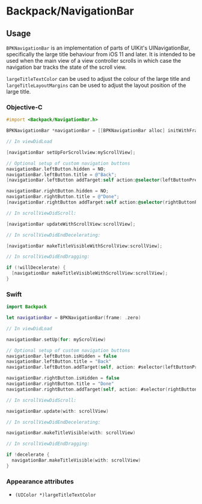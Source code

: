 # Backpack/NavigationBar

## Usage

`BPKNavigationBar` is an implementation of parts of UIKit's UINavigationBar, specifically the large
title behaviour from iOS 11 and later. It is intended to be used when the main view of a view controller scrolls in which case
the navigation bar tracks the state of the scroll view.

`largeTitleTextColor` can be used to adjust the colour of the large title and `largeTitleLayoutMargins` can be used to adjust
the layout position of the large title.

### Objective-C

```objective-c
#import <Backpack/NavigationBar.h>

BPKNavigationBar *navigationBar = [[BPKNavigationBar alloc] initWithFrame:CGRectZero];

// In viewDidLoad

[navigationBar setUpForScrollview:myScrollView];

// Optional setup of custom navigation buttons
navigationBar.leftButton.hidden = NO;
navigationBar.leftButton.title = @"Back";
[navigationBar.leftButton addTarget:self action:@selector(leftButtonPressed) forControlEvents:UIControlEventTouchUpInside];

navigationBar.rightButton.hidden = NO;
navigationBar.rightButton.title = @"Done";
[navigationBar.rightButton addTarget:self action:@selector(rightButtonPressed) forControlEvents:UIControlEventTouchUpInside];

// In scrollViewDidScroll:

[navigationBar updateWithScrollView:scrollView];

// In scrollViewDidEndDecelerating:

[navigationBar makeTitleVisibleWithScrollView:scrollView];

// In scrollViewDidEndDragging:

if (!willDecelerate) {
  [navigationBar makeTitleVisibleWithScrollView:scrollView];
}
```

### Swift

```swift
import Backpack

let navigationBar = BPKNavigationBar(frame: .zero)

// In viewDidLoad

navigationBar.setUp(for: myScrolView)

// Optional setup of custom navigation buttons
navigationBar.leftButton.isHidden = false
navigationBar.leftButton.title = "Back"
navigationBar.leftButton.addTarget(self, action: #selector(leftButtonPressed), for: .touchUpInside)

navigationBar.rightButton.isHidden = false
navigationBar.rightButton.title = "Done"
navigationBar.rightButton.addTarget(self, action: #selector(rightButtonPressed), for: .touchUpInside)

// In scrollViewDidScroll:

navigationBar.update(with: scrollView)

// In scrollViewDidEndDecelerating:

navigationBar.makeTitleVisible(with: scrollView)

// In scrollViewDidEndDragging:

if !decelerate {
  navigationBar.makeTitleVisible(with: scrollView)
}
```

### Appearance attributes

- `(UIColor *)largeTitleTextColor`
